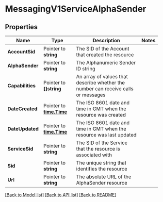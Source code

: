 # MessagingV1ServiceAlphaSender

## Properties
Name | Type | Description | Notes
------------ | ------------- | ------------- | -------------
**AccountSid** | Pointer to **string** | The SID of the Account that created the resource |
**AlphaSender** | Pointer to **string** | The Alphanumeric Sender ID string |
**Capabilities** | Pointer to **[]string** | An array of values that describe whether the number can receive calls or messages |
**DateCreated** | Pointer to [**time.Time**](time.Time.md) | The ISO 8601 date and time in GMT when the resource was created |
**DateUpdated** | Pointer to [**time.Time**](time.Time.md) | The ISO 8601 date and time in GMT when the resource was last updated |
**ServiceSid** | Pointer to **string** | The SID of the Service that the resource is associated with |
**Sid** | Pointer to **string** | The unique string that identifies the resource |
**Url** | Pointer to **string** | The absolute URL of the AlphaSender resource |

[[Back to Model list]](../README.md#documentation-for-models) [[Back to API list]](../README.md#documentation-for-api-endpoints) [[Back to README]](../README.md)


